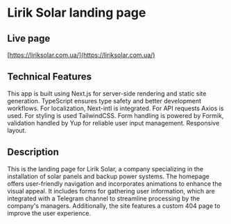 # Lirik Solar landing page

## Live page

[https://liriksolar.com.ua/](https://liriksolar.com.ua/)

## Technical Features

This app is built using Next.js for server-side rendering and static site generation. TypeScript ensures type safety and better development workflows. For localization, Next-intl is integrated. For API requests Axios is used. For styling is used TailwindCSS. Form handling is powered by Formik, validation handled by Yup for reliable user input management. Responsive layout.

## Description

This is the landing page for Lirik Solar, a company specializing in the installation of solar panels and backup power systems. The homepage offers user-friendly navigation and incorporates animations to enhance the visual appeal. It includes forms for gathering user information, which are integrated with a Telegram channel to streamline processing by the company's managers. Additionally, the site features a custom 404 page to improve the user experience.
